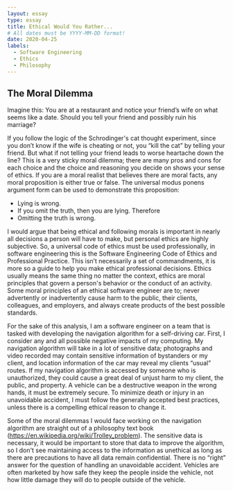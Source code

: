 ```yaml
---
layout: essay
type: essay
title: Ethical Would You Rather...
# All dates must be YYYY-MM-DD format!
date: 2020-04-25
labels:
  - Software Engineering
  - Ethics
  - Philosophy
---
```


## The Moral Dilemma

Imagine this: You are at a restaurant and notice your friend’s wife on what seems like a date.
Should you tell your friend and possibly ruin his marriage?

If you follow the logic of the Schrodinger's cat thought experiment, since you don’t know if the wife is 
cheating or not, you “kill the cat” by telling your friend. But what if not telling your friend leads to
worse heartache down the line? This is a very sticky moral dilemma; there are many pros and cons for each 
choice and the choice and reasoning you decide on shows your sense of ethics. If you are a moral realist 
that believes there are moral facts, any moral proposition is either true or false. The universal modus 
ponens argument form can be used to demonstrate this proposition: 

- Lying is wrong. 
- If you omit the truth, then you are lying. 
Therefore
- Omitting the truth is wrong. 

I would argue that being ethical and following morals is important in nearly all decisions a person will 
have to make, but personal ethics are highly subjective. So, a universal code of ethics must be used 
professionally, in software engineering this is the Software Engineering Code of Ethics and Professional 
Practice. This isn’t necessarily a set of commandments, it is more so a guide to help you make ethical 
professional decisions. Ethics usually means the same thing no matter the context, ethics are moral
principles that govern a person's behavior or the conduct of an activity. Some moral principles of an 
ethical software engineer are to; never advertently or inadvertently cause harm to the public, their 
clients, colleagues, and employers, and always create products of the best possible standards.

For the sake of this analysis, I am a software engineer on a team that is tasked with developing the 
navigation algorithm for a self-driving car. First, I consider any and all possible negative impacts of
my computing. My navigation algorithm will take in a lot of sensitive data; photographs and video 
recorded may contain sensitive information of bystanders or my client,  and location information of 
the car may reveal my clients “usual” routes.  If my navigation algorithm is accessed by someone who 
is unauthorized, they could cause a great deal of unjust harm to my client, the public, and property.
A vehicle can be a destructive weapon in the wrong hands, it must be extremely secure. To minimize death 
or injury in an unavoidable accident, I must follow the generally accepted best practices, unless there 
is a compelling ethical reason to change it. 

Some of the moral dilemmas I would face working on the navigation algorithm are straight out of a 
philosophy text book (https://en.wikipedia.org/wiki/Trolley_problem). The sensitive data is necessary, 
it would be important to store that data to improve the algorithm, so I don't see maintaining access
to the information as unethical as long as there are precautions to have all data remain 
confidential. There is no “right” answer for the question of handling an unavoidable accident. 
Vehicles are often marketed by how safe they keep the people inside the vehicle, not how little 
damage they will do to people outside of the vehicle.
	


